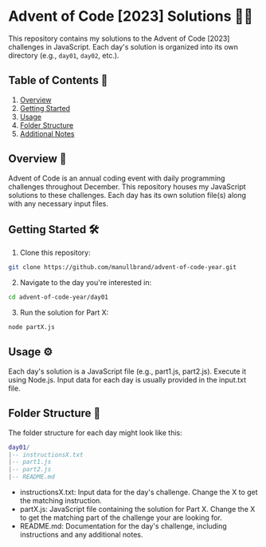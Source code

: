 # Advent of Code [2023] Solutions 🎄🌟

This repository contains my solutions to the Advent of Code [2023] challenges in JavaScript. Each day's solution is organized into its own directory (e.g., `day01`, `day02`, etc.).

## Table of Contents 📜

1. [Overview](#overview)
2. [Getting Started](#getting-started)
3. [Usage](#usage)
4. [Folder Structure](#folder-structure)
5. [Additional Notes](#additional-notes)

## Overview 🚀

Advent of Code is an annual coding event with daily programming challenges throughout December. This repository houses my JavaScript solutions to these challenges. Each day has its own solution file(s) along with any necessary input files.

## Getting Started 🛠️

1. Clone this repository:

```bash
git clone https://github.com/manullbrand/advent-of-code-year.git
```

2. Navigate to the day you're interested in:

```bash
cd advent-of-code-year/day01
```

3. Run the solution for Part X:

```bash
node partX.js
```

## Usage ⚙️

Each day's solution is a JavaScript file (e.g., part1.js, part2.js). Execute it using Node.js.
Input data for each day is usually provided in the input.txt file.

## Folder Structure 📂

The folder structure for each day might look like this:

```lua
day01/
|-- instructionsX.txt
|-- part1.js
|-- part2.js
|-- README.md

```

- instructionsX.txt: Input data for the day's challenge. Change the X to get the matching instruction.
- partX.js: JavaScript file containing the solution for Part X. Change the X to get the matching part of the challenge your are looking for.
- README.md: Documentation for the day's challenge, including instructions and any additional notes.

